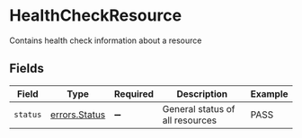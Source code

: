 # HealthCheckResource

Contains health check information about a resource


## Fields

| Field                                                 | Type                                                  | Required                                              | Description                                           | Example                                               |
| ----------------------------------------------------- | ----------------------------------------------------- | ----------------------------------------------------- | ----------------------------------------------------- | ----------------------------------------------------- |
| `status`                                              | [errors.Status](../../../sdk/models/errors/status.md) | :heavy_minus_sign:                                    | General status of all resources                       | PASS                                                  |